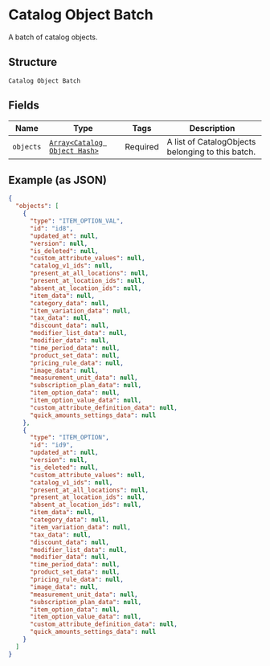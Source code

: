 
# Catalog Object Batch

A batch of catalog objects.

## Structure

`Catalog Object Batch`

## Fields

| Name | Type | Tags | Description |
|  --- | --- | --- | --- |
| `objects` | [`Array<Catalog Object Hash>`](../../doc/models/catalog-object.md) | Required | A list of CatalogObjects belonging to this batch. |

## Example (as JSON)

```json
{
  "objects": [
    {
      "type": "ITEM_OPTION_VAL",
      "id": "id8",
      "updated_at": null,
      "version": null,
      "is_deleted": null,
      "custom_attribute_values": null,
      "catalog_v1_ids": null,
      "present_at_all_locations": null,
      "present_at_location_ids": null,
      "absent_at_location_ids": null,
      "item_data": null,
      "category_data": null,
      "item_variation_data": null,
      "tax_data": null,
      "discount_data": null,
      "modifier_list_data": null,
      "modifier_data": null,
      "time_period_data": null,
      "product_set_data": null,
      "pricing_rule_data": null,
      "image_data": null,
      "measurement_unit_data": null,
      "subscription_plan_data": null,
      "item_option_data": null,
      "item_option_value_data": null,
      "custom_attribute_definition_data": null,
      "quick_amounts_settings_data": null
    },
    {
      "type": "ITEM_OPTION",
      "id": "id9",
      "updated_at": null,
      "version": null,
      "is_deleted": null,
      "custom_attribute_values": null,
      "catalog_v1_ids": null,
      "present_at_all_locations": null,
      "present_at_location_ids": null,
      "absent_at_location_ids": null,
      "item_data": null,
      "category_data": null,
      "item_variation_data": null,
      "tax_data": null,
      "discount_data": null,
      "modifier_list_data": null,
      "modifier_data": null,
      "time_period_data": null,
      "product_set_data": null,
      "pricing_rule_data": null,
      "image_data": null,
      "measurement_unit_data": null,
      "subscription_plan_data": null,
      "item_option_data": null,
      "item_option_value_data": null,
      "custom_attribute_definition_data": null,
      "quick_amounts_settings_data": null
    }
  ]
}
```

